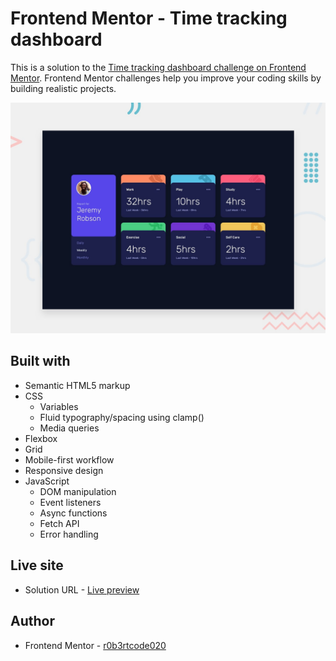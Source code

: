# Frontend Mentor - Time tracking dashboard

This is a solution to the [Time tracking dashboard challenge on Frontend Mentor](https://www.frontendmentor.io/challenges/time-tracking-dashboard-UIQ7167Jw). Frontend Mentor challenges help you improve your coding skills by building realistic projects.

![Design preview for the Time tracking dashboard challenge](./preview.jpg)

## Built with

- Semantic HTML5 markup
- CSS
  - Variables
  - Fluid typography/spacing using clamp()
  - Media queries
- Flexbox
- Grid
- Mobile-first workflow
- Responsive design
- JavaScript
  - DOM manipulation
  - Event listeners
  - Async functions
  - Fetch API
  - Error handling

## Live site

- Solution URL - [Live preview](https://r0b3rtcode020.github.io/time-tracking-dashboard/)

## Author

- Frontend Mentor - [r0b3rtcode020](https://www.frontendmentor.io/profile/r0b3rtcode020)
